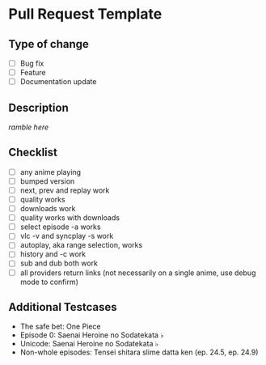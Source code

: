 # Pull Request Template

## Type of change

- [ ] Bug fix
- [ ] Feature
- [ ] Documentation update

## Description

*ramble here*

## Checklist

- [ ] any anime playing
- [ ] bumped version
- [ ] next, prev and replay work
- [ ] quality works
- [ ] downloads work
- [ ] quality works with downloads
- [ ] select episode -a works
- [ ] vlc -v and syncplay -s work
- [ ] autoplay, aka range selection, works
- [ ] history and -c work
- [ ] sub and dub both work
- [ ] all providers return links (not necessarily on a single anime, use debug mode to confirm)

## Additional Testcases

- The safe bet: One Piece
- Episode 0: Saenai Heroine no Sodatekata ♭
- Unicode: Saenai Heroine no Sodatekata ♭
- Non-whole episodes: Tensei shitara slime datta ken (ep. 24.5, ep. 24.9)
